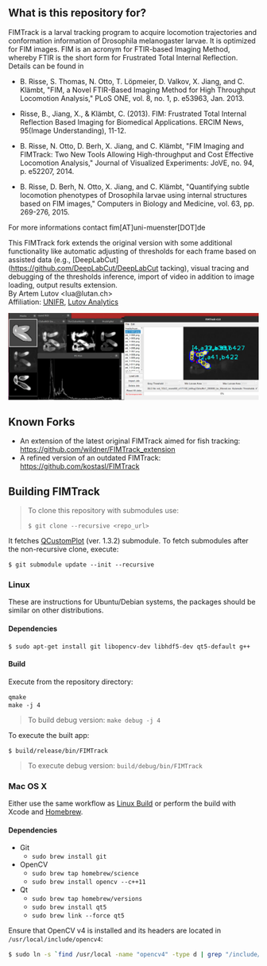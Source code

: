 ## What is this repository for?

FIMTrack is a larval tracking program to acquire locomotion trajectories
and conformation information of Drosophila melanogaster larvae. It is
optimized for FIM images. FIM is an acronym for FTIR-based Imaging Method,
whereby FTIR is the short form for Frustrated Total Internal Reflection.
Details can be found in

- B. Risse, S. Thomas, N. Otto, T. Löpmeier, D. Valkov, X. Jiang, and
  C. Klämbt, "FIM, a Novel FTIR-Based Imaging Method for High
  Throughput Locomotion Analysis," PLoS ONE, vol. 8, no. 1, p. e53963,
  Jan. 2013.

- Risse, B., Jiang, X., & Klämbt, C. (2013). FIM: Frustrated Total
  Internal Reflection Based Imaging for Biomedical Applications.
  ERCIM News, 95(Image Understanding), 11-12.

- B. Risse, N. Otto, D. Berh, X. Jiang, and C. Klämbt, "FIM Imaging
  and FIMTrack: Two New Tools Allowing High-throughput and Cost
  Effective Locomotion Analysis," Journal of Visualized Experiments:
  JoVE, no. 94, p. e52207, 2014.

- B. Risse, D. Berh, N. Otto, X. Jiang, and C. Klämbt, "Quantifying subtle
  locomotion phenotypes of Drosophila larvae using internal structures
  based on FIM images," Computers in Biology and Medicine, vol. 63,
  pp. 269-276, 2015.

For more informations contact fim[AT]uni-muenster[DOT]de

This FIMTrack fork extends the original version with some additional functionality like automatic adjusting of thresholds for each frame based on assisted data (e.g., [DeepLabCut](https://github.com/DeepLabCut/DeepLabCut tacking), visual tracing and debugging of the thresholds inference, import of video in addition to image loading, output results extension.  
By Artem Lutov &lt;&#108;ua&#64;&#108;utan&#46;ch&gt;  
Affiliation: [UNIFR](https://www.unifr.ch), [Lutov Analytics](https://lutan.ch/)

![FIMTrack Screenshot](FIMTrack.jpg)

## Known Forks

* An extension of the latest original FIMTrack aimed for fish tracking: https://github.com/wildner/FIMTrack_extension
* A refined version of an outdated FIMTrack: https://github.com/kostasl/FIMTrack

## Building FIMTrack

> To clone this repository with submodules use:
> ```
> $ git clone --recursive <repo_url>
> ```

It fetches [QCustomPlot](http://www.qcustomplot.com/) (ver. 1.3.2) submodule. To fetch submodules after the non-recursive clone, execute:
```
$ git submodule update --init --recursive
```

### Linux
These are instructions for Ubuntu/Debian systems, the packages should be similar on other distributions.

#### Dependencies
```
$ sudo apt-get install git libopencv-dev libhdf5-dev qt5-default g++
```

#### Build

Execute from the repository directory:
```
qmake
make -j 4
```
> To build debug version: `make debug -j 4`

To execute the built app:
```
$ build/release/bin/FIMTrack
```
> To execute debug version: `build/debug/bin/FIMTrack`


### Mac OS X
Either use the same workflow as [Linux Build](####Build) or perform the build with Xcode and [Homebrew](http://brew.sh/).

#### Dependencies
* Git
    * `sudo brew install git`
* OpenCV
    * `sudo brew tap homebrew/science`
    * `sudo brew install opencv --c++11`
* Qt
    * `sudo brew tap homebrew/versions`
    * `sudo brew install qt5`
    * `sudo brew link --force qt5`
    
Ensure that OpenCV v4 is installed and its headers are located in `/usr/local/include/opencv4`:
```sh
$ sudo ln -s `find /usr/local -name "opencv4" -type d | grep "/include/"` /usr/local/include/opencv4
```
